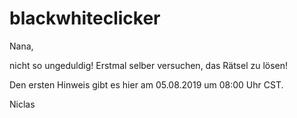 # blackwhiteclicker

Nana,

nicht so ungeduldig! Erstmal selber versuchen, das Rätsel zu lösen!

Den ersten Hinweis gibt es hier am 05.08.2019 um 08:00 Uhr CST.

Niclas 
